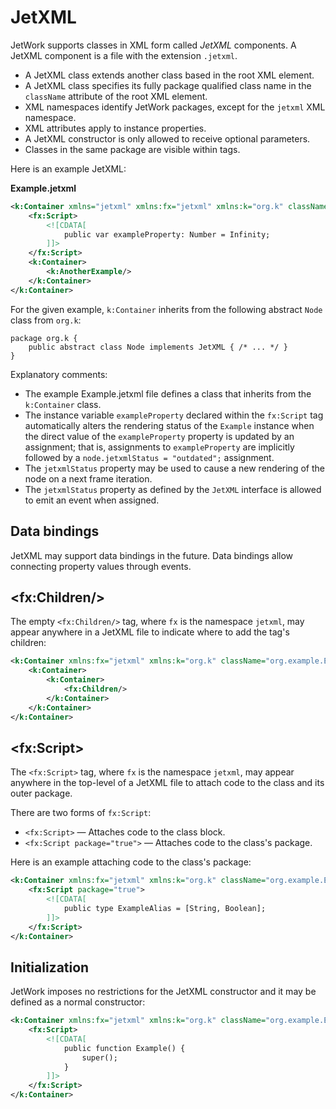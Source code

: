 # JetXML

JetWork supports classes in XML form called *JetXML* components. A JetXML component is a file with the extension `.jetxml`.

* A JetXML class extends another class based in the root XML element.
* A JetXML class specifies its fully package qualified class name in the `className` attribute of the root XML element.
* XML namespaces identify JetWork packages, except for the `jetxml` XML namespace.
* XML attributes apply to instance properties.
* A JetXML constructor is only allowed to receive optional parameters.
* Classes in the same package are visible within tags.

Here is an example JetXML:

**Example.jetxml**

```xml
<k:Container xmlns="jetxml" xmlns:fx="jetxml" xmlns:k="org.k" className="org.example.Example">
    <fx:Script>
        <![CDATA[
            public var exampleProperty: Number = Infinity;
        ]]>
    </fx:Script>
    <k:Container>
        <k:AnotherExample/>
    </k:Container>
</k:Container>
```

For the given example, `k:Container` inherits from the following abstract `Node` class from `org.k`:

```
package org.k {
    public abstract class Node implements JetXML { /* ... */ }
}
```

Explanatory comments:

* The example Example.jetxml file defines a class that inherits from the `k:Container` class.
* The instance variable `exampleProperty` declared within the `fx:Script` tag automatically alters the rendering status of the `Example` instance when the direct value of the `exampleProperty` property is updated by an assignment; that is, assignments to `exampleProperty` are implicitly followed by a `node.jetxmlStatus = "outdated";` assignment.
* The `jetxmlStatus` property may be used to cause a new rendering of the node on a next frame iteration.
* The `jetxmlStatus` property as defined by the `JetXML` interface is allowed to emit an event when assigned.

## Data bindings

JetXML may support data bindings in the future. Data bindings allow connecting property values through events.

## \<fx:Children/\>

The empty `<fx:Children/>` tag, where `fx` is the namespace `jetxml`, may appear anywhere in a JetXML file to indicate where to add the tag's children:

```xml
<k:Container xmlns:fx="jetxml" xmlns:k="org.k" className="org.example.Example">
    <k:Container>
        <k:Container>
            <fx:Children/>
        </k:Container>
    </k:Container>
</k:Container>
```

## \<fx:Script\>

The `<fx:Script>` tag, where `fx` is the namespace `jetxml`, may appear anywhere in the top-level of a JetXML file to attach code to the class and its outer package.

There are two forms of `fx:Script`:

* `<fx:Script>` — Attaches code to the class block.
* `<fx:Script package="true">` — Attaches code to the class's package.

Here is an example attaching code to the class's package:

```xml
<k:Container xmlns:fx="jetxml" xmlns:k="org.k" className="org.example.Example">
    <fx:Script package="true">
        <![CDATA[
            public type ExampleAlias = [String, Boolean];
        ]]>
    </fx:Script>
</k:Container>
```

## Initialization

JetWork imposes no restrictions for the JetXML constructor and it may be defined as a normal constructor:

```xml
<k:Container xmlns:fx="jetxml" xmlns:k="org.k" className="org.example.Example">
    <fx:Script>
        <![CDATA[
            public function Example() {
                super();
            }
        ]]>
    </fx:Script>
</k:Container>
```